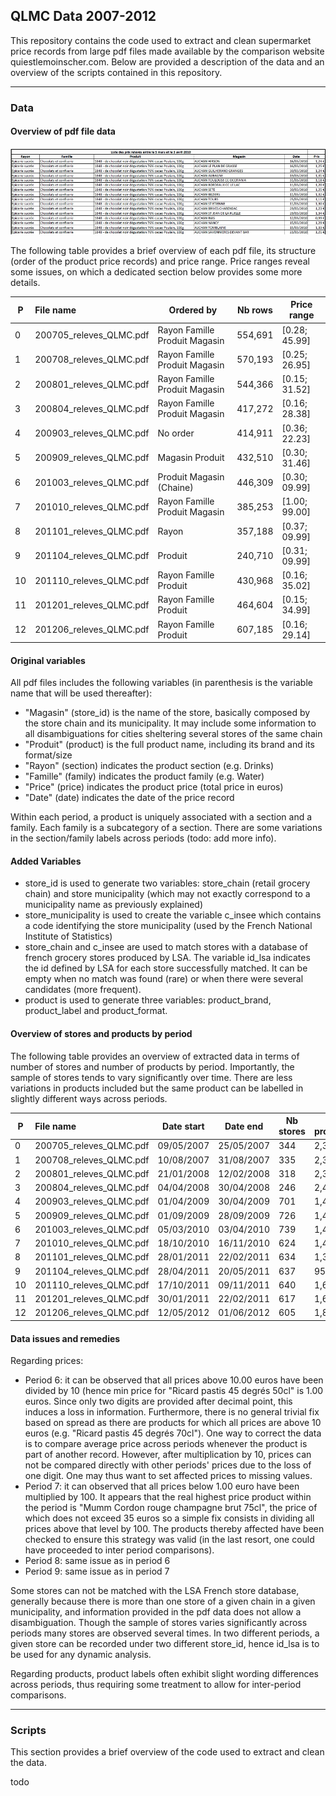 ## QLMC Data 2007-2012

This repository contains the code used to extract and clean supermarket price records from large pdf files made available by the comparison website quiestlemoinscher.com. Below are provided a description of the data and an overview of the scripts contained in this repository.

--------------------

### Data

#### Overview of pdf file data

![qlmc_pdf_screenshot](qlmc_pdf_screenshot.jpg)

The following table provides a brief overview of each pdf file, its structure (order of the product price records) and price range. Price ranges reveal some issues, on which a dedicated section below provides some more details.

|P  | File name                 | Ordered by                    |  Nb rows | Price range   |
|---|:--------------------------|-------------------------------|----------|---------------|
|0  | 200705\_releves\_QLMC.pdf | Rayon Famille Produit Magasin |  554,691 | [0.28; 45.99] |
|1  | 200708\_releves\_QLMC.pdf | Rayon Famille Produit Magasin |  570,193 | [0.25; 26.95] |
|2  | 200801\_releves\_QLMC.pdf | Rayon Famille Produit Magasin |  544,366 | [0.15; 31.52] |
|3  | 200804\_releves\_QLMC.pdf | Rayon Famille Produit Magasin |  417,272 | [0.16; 28.38] |
|4  | 200903\_releves\_QLMC.pdf | No order                      |  414,911 | [0.36; 22.23] |
|5  | 200909\_releves\_QLMC.pdf | Magasin Produit               |  432,510 | [0.30; 31.46] |
|6  | 201003\_releves\_QLMC.pdf | Produit Magasin (Chaine)      |  446,309 | [0.30; 09.99] |
|7  | 201010\_releves\_QLMC.pdf | Rayon Famille Produit Magasin |  385,253 | [1.00; 99.00] |
|8  | 201101\_releves\_QLMC.pdf | Rayon                         |  357,188 | [0.37; 09.99] |
|9  | 201104\_releves\_QLMC.pdf | Produit                       |  240,710 | [0.31; 09.99] |
|10 | 201110\_releves\_QLMC.pdf | Rayon Famille Produit         |  430,968 | [0.16; 35.02] |
|11 | 201201\_releves\_QLMC.pdf | Rayon Famille Produit         |  464,604 | [0.15; 34.99] |
|12 | 201206\_releves\_QLMC.pdf | Rayon Famille Produit         |  607,185 | [0.16; 29.14] |

#### Original variables

All pdf files includes the following variables (in parenthesis is the variable name that will be used thereafter):
- "Magasin" (store\_id) is the name of the store, basically composed by the store chain and its municipality. It may include some information to all disambiguations for cities sheltering several stores of the same chain
- "Produit" (product) is the full product name, including its brand and its format/size
- "Rayon" (section) indicates the product section (e.g. Drinks)
- "Famille" (family) indicates the product family (e.g. Water)
- "Price" (price) indicates the product price (total price in euros)
- "Date" (date) indicates the date of the price record

Within each period, a product is uniquely associated with a section and a family. Each family is a subcategory of a section.  There are some variations in the section/family labels across periods (todo: add more info).

#### Added Variables

- store\_id is used to generate two variables: store\_chain (retail grocery chain) and store municipality (which may not exactly correspond to a municipality name as previously explained)
- store\_municipality is used to create the variable c\_insee which contains a code identifying the store municipality (used by the French National Institute of Statistics)
- store\_chain and c\_insee are used to match stores with a database of french grocery stores produced by LSA. The variable id\_lsa indicates the id defined by LSA for each store successfully matched. It can be empty when no match was found (rare) or when there were several candidates (more frequent).
- product is used to generate three variables: product\_brand, product\_label and product\_format.

#### Overview of stores and products by period

The following table provides an overview of extracted data in terms of number of stores and number of products by period. Importantly, the sample of stores tends to vary significantly over time. There are less variations in products included but the same product can be labelled in slightly different ways across periods.


|  P | File name                 |  Date start |    Date end |  Nb stores |  Nb products |  Avg nb prod/store |
|----|:--------------------------|-------------|-------------|------------|--------------|--------------------|
|  0 | 200705\_releves\_QLMC.pdf |  09/05/2007 |  25/05/2007 |        344 |        2,325 |       1,612        |
|  1 | 200708\_releves\_QLMC.pdf |  10/08/2007 |  31/08/2007 |        335 |        2,384 |       1,702        | 
|  2 | 200801\_releves\_QLMC.pdf |  21/01/2008 |  12/02/2008 |        318 |        2,374 |       1,712        | 
|  3 | 200804\_releves\_QLMC.pdf |  04/04/2008 |  30/04/2008 |        246 |        2,443 |       1,696        | 
|  4 | 200903\_releves\_QLMC.pdf |  01/04/2009 |  30/04/2009 |        701 |        1,471 |         592        | 
|  5 | 200909\_releves\_QLMC.pdf |  01/09/2009 |  28/09/2009 |        726 |        1,463 |         596        | 
|  6 | 201003\_releves\_QLMC.pdf |  05/03/2010 |  03/04/2010 |        739 |        1,466 |         604        | 
|  7 | 201010\_releves\_QLMC.pdf |  18/10/2010 |  16/11/2010 |        624 |        1,479 |         617        | 
|  8 | 201101\_releves\_QLMC.pdf |  28/01/2011 |  22/02/2011 |        634 |        1,383 |         563        | 
|  9 | 201104\_releves\_QLMC.pdf |  28/04/2011 |  20/05/2011 |        637 |          954 |         378        | 
| 10 | 201110\_releves\_QLMC.pdf |  17/10/2011 |  09/11/2011 |        640 |        1,674 |         673        | 
| 11 | 201201\_releves\_QLMC.pdf |  30/01/2011 |  22/02/2011 |        617 |        1,657 |         753        | 
| 12 | 201206\_releves\_QLMC.pdf |  12/05/2012 |  01/06/2012 |        605 |        1,805 |       1,004        | 

#### Data issues and remedies

Regarding prices:

- Period 6: it can be observed that all prices above 10.00 euros have been divided by 10 (hence min price for "Ricard pastis 45 degrés 50cl" is 1.00 euros. Since only two digits are provided after decimal point, this induces a loss in information. Furthermore, there is no general trivial fix based on spread as there are products for which all prices are above 10 euros (e.g. "Ricard pastis 45 degrés 70cl"). One way to correct the data is to compare average price across periods whenever the product is part of another record. However, after multiplication by 10, prices can not be compared directly with other periods' prices due to the loss of one digit. One may thus want to set affected prices to missing values.
- Period 7:  it can observed that all prices below 1.00 euro have been multiplied by 100. It appears that the real highest price product within the period is "Mumm Cordon rouge champagne brut 75cl", the price of which does not exceed 35 euros so a simple fix consists in dividing all prices above that level by 100. The products thereby affected have been checked to ensure this strategy was valid (in the last resort, one could have proceeded to inter period comparisons).
- Period 8: same issue as in period 6
- Period 9: same issue as in period 7

Some stores can not be matched with the LSA French store database, generally because there is more than one store of a given chain in a given municipality, and information provided in the pdf data does not allow a disambiguation. Though the sample of stores varies significantly across periods many stores are observed several times. In two different periods, a given store can be recorded under two different store\_id, hence id_lsa is to be used for any dynamic analysis.

Regarding products, product labels often exhibit slight wording differences across periods, thus requiring some treatment to allow for inter-period comparisons.

-------------------

### Scripts

This section provides a brief overview of the code used to extract and clean the data.

todo
